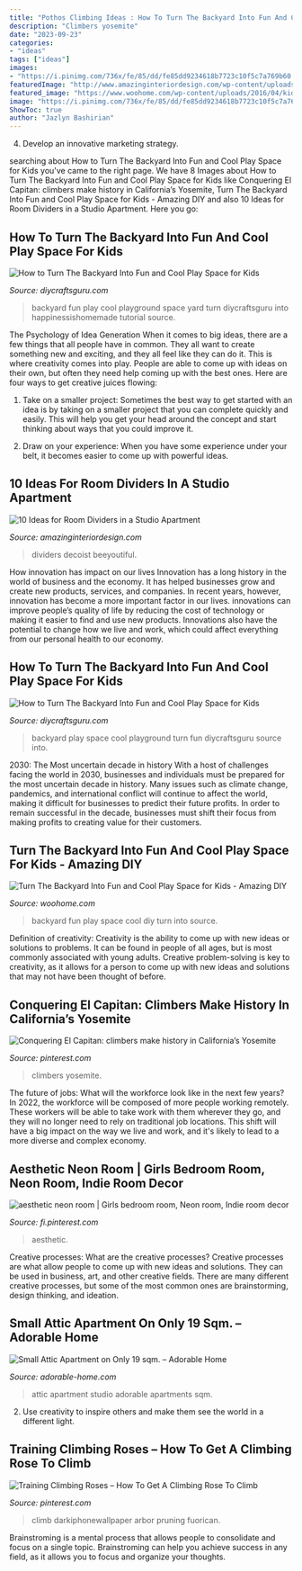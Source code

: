 ```yaml
---
title: "Pothos Climbing Ideas : How To Turn The Backyard Into Fun And Cool Play Space For Kids"
description: "Climbers yosemite"
date: "2023-09-23"
categories:
- "ideas"
tags: ["ideas"]
images:
- "https://i.pinimg.com/736x/fe/85/dd/fe85dd9234618b7723c10f5c7a769b60.jpg"
featuredImage: "http://www.amazinginteriordesign.com/wp-content/uploads/2016/05/10-ideas-room-dividers-studio-apartment-5.jpg"
featured_image: "https://www.woohome.com/wp-content/uploads/2016/04/kids-backyard-playground-3_2.jpg"
image: "https://i.pinimg.com/736x/fe/85/dd/fe85dd9234618b7723c10f5c7a769b60.jpg"
ShowToc: true
author: "Jazlyn Bashirian"
---
```



4. Develop an innovative marketing strategy.

	

		
searching about How to Turn The Backyard Into Fun and Cool Play Space for Kids you've came to the right page. We have 8 Images about How to Turn The Backyard Into Fun and Cool Play Space for Kids like Conquering El Capitan: climbers make history in California’s Yosemite, Turn The Backyard Into Fun and Cool Play Space for Kids - Amazing DIY and also 10 Ideas for Room Dividers in a Studio Apartment. Here you go:
		
    
## How To Turn The Backyard Into Fun And Cool Play Space For Kids

<img loading=lazy src="https://www.diycraftsguru.com/wp-content/uploads/2016/04/10-kids-backyard-playground.jpg" onerror="this.onerror=null;this.src='https://tse2.mm.bing.net/th?id=OIP.QDzQ_dpCe9NtiSI-gQ_rAAHaSh&amp;pid=15.1';" alt="How to Turn The Backyard Into Fun and Cool Play Space for Kids">

_Source: diycraftsguru.com_

>backyard fun play cool playground space yard turn diycraftsguru into happinessishomemade tutorial source. 

	

The Psychology of Idea Generation
When it comes to big ideas, there are a few things that all people have in common. They all want to create something new and exciting, and they all feel like they can do it. This is where creativity comes into play. People are able to come up with ideas on their own, but often they need help coming up with the best ones. Here are four ways to get creative juices flowing:
1. Take on a smaller project: Sometimes the best way to get started with an idea is by taking on a smaller project that you can complete quickly and easily. This will help you get your head around the concept and start thinking about ways that you could improve it.

2. Draw on your experience: When you have some experience under your belt, it becomes easier to come up with powerful ideas.

    
## 10 Ideas For Room Dividers In A Studio Apartment

<img loading=lazy src="http://www.amazinginteriordesign.com/wp-content/uploads/2016/05/10-ideas-room-dividers-studio-apartment-5.jpg" onerror="this.onerror=null;this.src='https://tse4.mm.bing.net/th?id=OIP.XzZf-Gp31InDE8fSuUzg3QHaLc&amp;pid=15.1';" alt="10 Ideas for Room Dividers in a Studio Apartment">

_Source: amazinginteriordesign.com_

>dividers decoist beeyoutiful. 

	

How innovation has impact on our lives
Innovation has a long history in the world of business and the economy. It has helped businesses grow and create new products, services, and companies. In recent years, however, innovation has become a more important factor in our lives. innovations can improve people’s quality of life by reducing the cost of technology or making it easier to find and use new products. Innovations also have the potential to change how we live and work, which could affect everything from our personal health to our economy.

    
## How To Turn The Backyard Into Fun And Cool Play Space For Kids

<img loading=lazy src="https://www.diycraftsguru.com/wp-content/uploads/2016/04/05-kids-backyard-playground.jpg" onerror="this.onerror=null;this.src='https://tse3.mm.bing.net/th?id=OIP.4mVrmaXq3uZSdz-94DEJ5QHaJ4&amp;pid=15.1';" alt="How to Turn The Backyard Into Fun and Cool Play Space for Kids">

_Source: diycraftsguru.com_

>backyard play space cool playground turn fun diycraftsguru source into. 

	

2030: The Most uncertain decade in history
With a host of challenges facing the world in 2030, businesses and individuals must be prepared for the most uncertain decade in history. Many issues such as climate change, pandemics, and international conflict will continue to affect the world, making it difficult for businesses to predict their future profits. In order to remain successful in the decade, businesses must shift their focus from making profits to creating value for their customers.

    
## Turn The Backyard Into Fun And Cool Play Space For Kids - Amazing DIY

<img loading=lazy src="https://www.woohome.com/wp-content/uploads/2016/04/kids-backyard-playground-3_2.jpg" onerror="this.onerror=null;this.src='https://tse4.mm.bing.net/th?id=OIP.3c7NNzclxGJIe4HnsDbfFAHaJ4&amp;pid=15.1';" alt="Turn The Backyard Into Fun and Cool Play Space for Kids - Amazing DIY">

_Source: woohome.com_

>backyard fun play space cool diy turn into source. 

	

Definition of creativity:
Creativity is the ability to come up with new ideas or solutions to problems. It can be found in people of all ages, but is most commonly associated with young adults. Creative problem-solving is key to creativity, as it allows for a person to come up with new ideas and solutions that may not have been thought of before.

    
## Conquering El Capitan: Climbers Make History In California’s Yosemite

<img loading=lazy src="https://i.pinimg.com/736x/fe/85/dd/fe85dd9234618b7723c10f5c7a769b60.jpg" onerror="this.onerror=null;this.src='https://tse4.mm.bing.net/th?id=OIP.dSBSfjKL6r0uE4udW9fWKAHaLH&amp;pid=15.1';" alt="Conquering El Capitan: climbers make history in California’s Yosemite">

_Source: pinterest.com_

>climbers yosemite. 

	

The future of jobs: What will the workforce look like in the next few years?
In 2022, the workforce will be composed of more people working remotely. These workers will be able to take work with them wherever they go, and they will no longer need to rely on traditional job locations. This shift will have a big impact on the way we live and work, and it's likely to lead to a more diverse and complex economy.

    
## Aesthetic Neon Room | Girls Bedroom Room, Neon Room, Indie Room Decor

<img loading=lazy src="https://i.pinimg.com/736x/5a/86/58/5a8658ff0cf503c853d274911ddc89e9.jpg" onerror="this.onerror=null;this.src='https://tse2.mm.bing.net/th?id=OIP.NWBf2Pv25av8VOEaghefEwHaDw&amp;pid=15.1';" alt="aesthetic neon room | Girls bedroom room, Neon room, Indie room decor">

_Source: fi.pinterest.com_

>aesthetic. 

	

Creative processes: What are the creative processes?
Creative processes are what allow people to come up with new ideas and solutions. They can be used in business, art, and other creative fields. There are many different creative processes, but some of the most common ones are brainstorming, design thinking, and ideation.

    
## Small Attic Apartment On Only 19 Sqm. – Adorable Home

<img loading=lazy src="https://adorable-home.com/wp-content/uploads/2017/08/Small-attic-apartment-3.jpg" onerror="this.onerror=null;this.src='https://tse2.mm.bing.net/th?id=OIP.jUhDGe8jRJIIUuAdn2tQAgHaE8&amp;pid=15.1';" alt="Small Attic Apartment on Only 19 sqm. – Adorable Home">

_Source: adorable-home.com_

>attic apartment studio adorable apartments sqm. 

	

2. Use creativity to inspire others and make them see the world in a different light.

    
## Training Climbing Roses – How To Get A Climbing Rose To Climb

<img loading=lazy src="https://i.pinimg.com/736x/ac/32/fe/ac32fe44ef1f944153a7e5a7d63ceb68.jpg" onerror="this.onerror=null;this.src='https://tse1.mm.bing.net/th?id=OIP.71Xf9DUTXaK7_x4jnASErgHaLE&amp;pid=15.1';" alt="Training Climbing Roses – How To Get A Climbing Rose To Climb">

_Source: pinterest.com_

>climb darkiphonewallpaper arbor pruning fuorican. 

	

Brainstroming is a mental process that allows people to consolidate and focus on a single topic. Brainstroming can help you achieve success in any field, as it allows you to focus and organize your thoughts.

